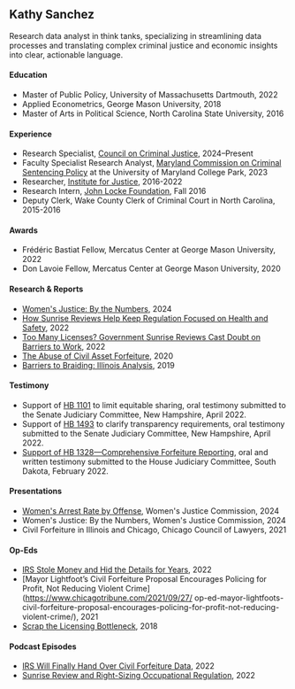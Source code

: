 ## Kathy Sanchez

Research data analyst in think tanks, specializing in streamlining data processes and translating complex criminal justice and economic insights into clear, actionable language. 

#### Education
- Master of Public Policy, University of Massachusetts Dartmouth, 2022
- Applied Econometrics, George Mason University, 2018
- Master of Arts in Political Science, North Carolina State University, 2016 

#### Experience
- Research Specialist, [Council on Criminal Justice](https://counciloncj.org/), 2024–Present 
- Faculty Specialist Research Analyst, [Maryland Commission on Criminal Sentencing Policy](https://msccsp.org/) at the University of Maryland College Park, 2023
- Researcher, [Institute for Justice](https://ij.org/), 2016-2022 
- Research Intern, [John Locke Foundation](https://www.johnlocke.org/), Fall 2016 
- Deputy Clerk, Wake County Clerk of Criminal Court in North Carolina, 2015-2016

#### Awards 
- Frédéric Bastiat Fellow, Mercatus Center at George Mason University, 2022 
- Don Lavoie Fellow, Mercatus Center at George Mason University, 2020 

#### Research & Reports
- [Women's Justice: By the Numbers](https://counciloncj.org/womens-justice-by-the-numbers/), 2024 
- [How Sunrise Reviews Help Keep Regulation Focused on Health and Safety](https://www.clearhq.org/news/clear-resource-brief-how-sunrise-reviews-help-keep-regulation-focused-on-health-and-safety), 2022 
- [Too Many Licenses? Government Sunrise Reviews Cast Doubt on Barriers to Work](https://ij.org/report/too-many-licenses/), 2022 
- [The Abuse of Civil Asset Forfeiture](https://ij.org/report/policing-for-profit-3/), 2020 
- [Barriers to Braiding: Illinois Analysis](https://ij.org/wp-content/uploads/2019/11/Barriers-to-Braiding-Supplement-Illinois.pdf), 2019 

#### Testimony   
- Support of [HB 1101](https://gencourt.state.nh.us/BillHistory/SofS_Archives/2022/senate/HB1101S.pdf) to limit equitable sharing, oral testimony submitted to the Senate Judiciary Committee, New Hampshire, April 2022. 
- Support of [HB 1493](https://gencourt.state.nh.us/BillHistory/SofS_Archives/2022/senate/HB1493S.pdf) to clarify transparency requirements, oral testimony submitted to the Senate Judiciary Committee, New Hampshire, April 2022. 
- [Support of HB 1328—Comprehensive Forfeiture Reporting](https://mylrc.sdlegislature.gov/api/Documents/233893.pdf), oral and written testimony submitted to the House Judiciary Committee, South Dakota, February 2022. 


#### Presentations   
- [Women's Arrest Rate by Offense](https://counciloncj.org/wp-content/uploads/2024/09/Arrest-Data-by-Offense-presentation.pdf), Women's Justice Commission, 2024 
- Women's Justice: By the Numbers, Women's Justice Commission, 2024 
- Civil Forfeiture in Illinois and Chicago, Chicago Council of Lawyers, 2021 

#### Op-Eds   
- [IRS Stole Money and Hid the Details for Years](https://reason.com/2022/05/10/irs-stole-money-and-hid-the-details-for-years/), 2022 
- [Mayor Lightfoot’s Civil Forfeiture Proposal Encourages Policing for Profit, Not Reducing Violent Crime](https://www.chicagotribune.com/2021/09/27/  op-ed-mayor-lightfoots-civil-forfeiture-proposal-encourages-policing-for-profit-not-reducing-violent-crime/), 2021 
- [Scrap the Licensing Bottleneck](https://www.detroitnews.com/story/opinion/2018/01/03/scrap-licensing-bottleneck/109138650/), 2018 

#### Podcast Episodes   
- [IRS Will Finally Hand Over Civil Forfeiture Data](https://www.cato.org/multimedia/cato-daily-podcast/irs-will-finally-hand-over-civil-forfeiture-data), 2022 
- [Sunrise Review and Right-Sizing Occupational Regulation](https://podcast.clearhq.org/e/sunrise_review/), 2022 